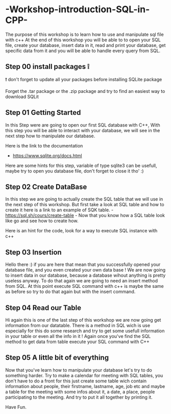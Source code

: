 # -Workshop-introduction-SQL-in-CPP-

The purpose of this workshop is to learn how to use and manipulate sql file with c++
At the end of this workshop you will be able to to open your SQL file, create your database, insert data in it, read and print your database, get specific data from it and you will be able to handle every query from SQL.


## Step 00 install packages :grey_exclamation:

:exclamation: don't forget to update all your packages before installing SQLite package

Forget the .tar package or the .zip package and try to find an easiest way to download SQLit


## Step 01 Getting Started

In this Step were are going to open our first SQL database with C++,
With this step you will be able to interact with your database, we will see in the next step how to manipulate our database.

Here is the link to the documentation 
- https://www.sqlite.org/docs.html


Here are some hints for this step, variable of type sqlite3 can be usefull, maybe try to open you database file, don't forget to close it tho' :)


## Step 02 Create DataBase

In this step we are going to actually create the SQL table that we will use in the next step of this workshop.
But first take a look at SQL table and how to create it
here is a link to an example of SQK table. - https://sql.sh/cours/create-table - 
Now that you know how a SQL table look like go and see how to create how.

Here is an hint for the code, look for a way to execute SQL instance with c++


## Step 03 Insertion 

Hello there :) if you are here that mean that you successfully opened your database file, and you even created your own data base ! 
We are now going to insert data in our database, because a database wihout anything is pretty useless anyway.
To do that again we are going to need an insert method from SQL.
At this point execute SQL command with c++ is maybe the same as before so try to do that again but with the insert command.


## Step 04 Read our Table

Hi again this is one of the last step of this workshop we are now going get information from our datatable.
There is a method in SQL wich is use especially for this do some research and try to get some usefull information in your table or even all the info in it !
Again once you've find the SQL method to get data from table execute your SQL command with C++


## Step 05 A little bit of everything

Now that you've learn how to manipulate your database let's try to do something harder.
Try to make a calendar for meeting with SQL tables, you don't have to do a front for this just create some table wich contain information about people, their firstname, lastname, age, job etc and maybe a table for the meeting with some infos about it, a date, a place, people participating to the meeting.
And try to put it all together by printing it.

Have Fun.

